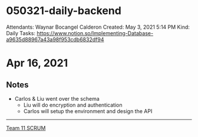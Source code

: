 # 050321-daily-backend

Attendants: Waynar Bocangel Calderon
Created: May 3, 2021 5:14 PM
Kind: Daily
Tasks: https://www.notion.so/Implementing-Database-a9635d88967a43a98f953cdb6832df94

# Apr 16, 2021

## Notes

- Carlos & Liu went over the schema
    - Liu will do encryption and authentication
    - Carlos will setup the environment and design the API

---

[Team 11 SCRUM](https://www.notion.so/4fbd07eda2df4a8e87e105be67b77f2e)